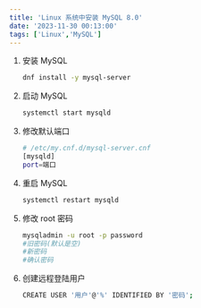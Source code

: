 ```yaml
---
title: 'Linux 系统中安装 MySQL 8.0'
date: '2023-11-30 00:13:00'
tags: ['Linux','MySQL']
---
```


1. 安装 MySQL

   ```bash
   dnf install -y mysql-server
   ```

2. 启动 MySQL

   ```bash
   systemctl start mysqld
   ```

3. 修改默认端口

   ```bash
   # /etc/my.cnf.d/mysql-server.cnf
   [mysqld]
   port=端口
   ```

4. 重启 MySQL

   ```bash
   systemctl restart mysqld
   ```

5. 修改 root 密码

   ```bash
   mysqladmin -u root -p password
   #旧密码(默认是空)
   #新密码
   #确认密码
   ```

6. 创建远程登陆用户

   ```bash
   CREATE USER '用户'@'%' IDENTIFIED BY '密码';
   ```
